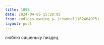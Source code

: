 ```yaml
---
title: 1898
date: 2024-04-05 15:20:05
from: endless шизing ⍼ (channel1162404975)
layout: post
---
```


люблю сашеньку пиздец

